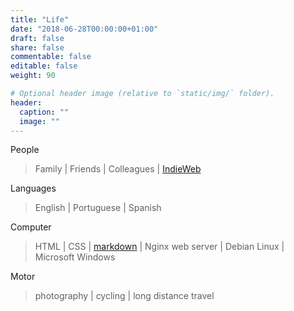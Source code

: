 ```yaml
---
title: "Life"
date: "2018-06-28T00:00:00+01:00"
draft: false
share: false
commentable: false
editable: false
weight: 90

# Optional header image (relative to `static/img/` folder).
header:
  caption: ""
  image: ""
---
```


People
> Family | Friends | Colleagues | [IndieWeb](https://indieweb.org)

Languages
> English | Portuguese | Spanish

Computer
> HTML | CSS | [markdown](https://www.markdownguide.org/basic-syntax) | Nginx web server | Debian Linux | Microsoft Windows

Motor
> photography | cycling | long distance travel

<!--
Websites
-->

